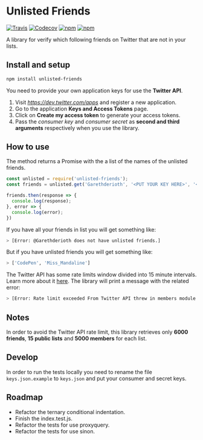 # Unlisted Friends
[![Travis](https://img.shields.io/travis/Garethderioth/unlisted-friends.svg)](https://travis-ci.org/Garethderioth/unlisted-friends)
[![Codecov](https://img.shields.io/codecov/c/github/Garethderioth/unlisted-friends.svg)](https://codecov.io/github/Garethderioth/unlisted-friends)
[![npm](https://img.shields.io/npm/v/unlisted-friends.svg)](https://www.npmjs.com/package/unlisted-friends)
[![npm](https://img.shields.io/npm/dt/unlisted-friends.svg)](https://www.npmjs.com/package/unlisted-friends)

A library for verify which following friends on Twitter that are not in your lists.

## Install and setup
```bash
npm install unlisted-friends
```
You need to provide your own application keys for use the **Twitter API**.

1. Visit *https://dev.twitter.com/apps* and register a new application.
2. Go to the application **Keys and Access Tokens** page.
3. Click on **Create my access token** to generate your access tokens.
4. Pass the _consumer key_ and _consumer secret_ as **second and third arguments** respectively when you use the library.

## How to use
The method returns a Promise with the a list of the names of the unlisted friends.
```javascript
const unlisted = require('unlisted-friends');
const friends = unlisted.get('Garethderioth', '<PUT YOUR KEY HERE>', '<PUT YOUR SECRET HERE>');

friends.then(response => {
  console.log(response);
}, error => {
  console.log(error);
})
```

If you have all your friends in list you will get something like:
```bash
> [Error: @Garethderioth does not have unlisted friends.]
```
But if you have unlisted friends you will get something like:
```bash
> ['CodePen', 'Miss_Mandaline']
```

The Twitter API has some rate limits window divided into 15 minute intervals. Learn more about it [here](https://dev.twitter.com/rest/public/rate-limiting). The library will print a message with the related error:

```bash
> [Error: Rate limit exceeded From Twitter API threw in members module.]
```

## Notes
In order to avoid the Twitter API rate limit, this library retrieves only **6000 friends**, **15 public lists** and **5000 members** for each list.

## Develop
In order to run the tests locally you need to rename the file `keys.json.example` to `keys.json` and put your consumer and secret keys.

## Roadmap
* Refactor the ternary conditional indentation.
* Finish the index.test.js.
* Refactor the tests for use proxyquery.
* Refactor the tests for use sinon.
